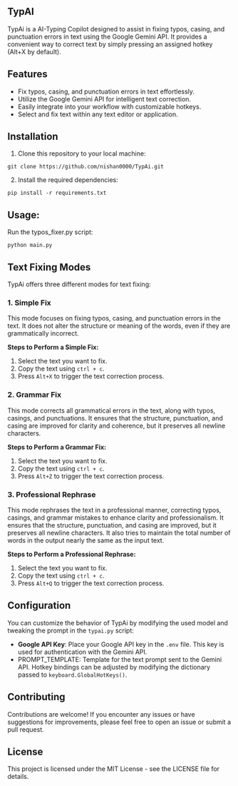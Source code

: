 ## TypAI
TypAi is a AI-Typing Copilot designed to assist in fixing typos, casing, and punctuation errors in text using the Google Gemini API. It provides a convenient way to correct text by simply pressing an assigned hotkey (Alt+X by default).

## Features

- Fix typos, casing, and punctuation errors in text effortlessly.
- Utilize the Google Gemini API for intelligent text correction.
- Easily integrate into your workflow with customizable hotkeys.
- Select and fix text within any text editor or application.

## Installation
1. Clone this repository to your local machine:
```
git clone https://github.com/nishan0000/TypAi.git
```
2. Install the required dependencies:
```
pip install -r requirements.txt
```

## Usage:
Run the typos_fixer.py script:
```
python main.py
```

## Text Fixing Modes
TypAi offers three different modes for text fixing:

### 1. Simple Fix
This mode focuses on fixing typos, casing, and punctuation errors in the text. It does not alter the structure or meaning of the words, even if they are grammatically incorrect.

**Steps to Perform a Simple Fix:**
1. Select the text you want to fix.
2. Copy the text using `ctrl + c`.
3. Press `Alt+X` to trigger the text correction process.

### 2. Grammar Fix
This mode corrects all grammatical errors in the text, along with typos, casings, and punctuations. It ensures that the structure, punctuation, and casing are improved for clarity and coherence, but it preserves all newline characters.

**Steps to Perform a Grammar Fix:**
1. Select the text you want to fix.
2. Copy the text using `ctrl + c`.
3. Press `Alt+Z` to trigger the text correction process.

### 3. Professional Rephrase
This mode rephrases the text in a professional manner, correcting typos, casings, and grammar mistakes to enhance clarity and professionalism. It ensures that the structure, punctuation, and casing are improved, but it preserves all newline characters. It also tries to maintain the total number of words in the output nearly the same as the input text.

**Steps to Perform a Professional Rephrase:**
1. Select the text you want to fix.
2. Copy the text using `ctrl + c`.
3. Press `Alt+Q` to trigger the text correction process.

## Configuration
You can customize the behavior of TypAi by modifying the used model and tweaking the prompt in the `typai.py` script:

- **Google API Key**: Place your Google API key in the `.env` file. This key is used for authentication with the Gemini API.
- PROMPT_TEMPLATE: Template for the text prompt sent to the Gemini API.
Hotkey bindings can be adjusted by modifying the dictionary passed to `keyboard.GlobalHotKeys()`.

## Contributing
Contributions are welcome! If you encounter any issues or have suggestions for improvements, please feel free to open an issue or submit a pull request.

## License
This project is licensed under the MIT License - see the LICENSE file for details.
